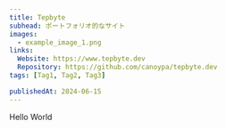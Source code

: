 ```yaml
---
title: Tepbyte
subhead: ポートフォリオ的なサイト
images:
  - example_image_1.png
links:
  Website: https://www.tepbyte.dev
  Repository: https://github.com/canoypa/tepbyte.dev
tags: [Tag1, Tag2, Tag3]

publishedAt: 2024-06-15
---
```


Hello World

